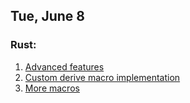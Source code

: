 ## Tue, June 8

### Rust:
1. [Advanced features](https://doc.rust-lang.org/book/ch19-00-advanced-features.html)
2. [Custom derive macro implementation](https://github.com/VargSupercolony/custom_derive)
3. [More macros](https://danielkeep.github.io/tlborm/book/mbe-README.html)
